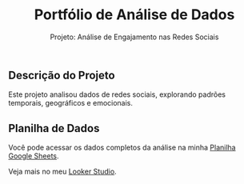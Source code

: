<!DOCTYPE html>
<html lang="pt-br">
<head>
  <meta charset="UTF-8">
  <meta name="viewport" content="width=device-width, initial-scale=1.0">
  <title>Meu Portfólio - Análise de Dados</title>
</head>
<body>
  <header>
    <h1>Portfólio de Análise de Dados</h1>
    <p>Projeto: Análise de Engajamento nas Redes Sociais</p>
  </header>

  <section>
    <h2>Descrição do Projeto</h2>
    <p>Este projeto analisou dados de redes sociais, explorando padrões temporais, geográficos e emocionais.</p>
  </section>

 ## Planilha de Dados

  <p>Você pode acessar os dados completos da análise na minha <a href="https://docs.google.com/spreadsheets/d/1Hl_HDrnCr_5qbA-PlBuUvvHR0f1Om28DcHqOSJoK4zc/edit?usp=sharing"> Planilha Google Sheets</a>.</p>

  <footer>
    <p>Veja mais no meu <a href="https://lookerstudio.google.com/reporting/22e88c0c-e40a-4b46-9b05-ff2a40f275f7">Looker Studio</a>.</p>
  </footer>
</body>
</html>
